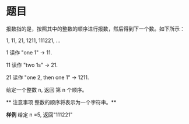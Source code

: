 # 题目
报数指的是，按照其中的整数的顺序进行报数，然后得到下一个数。如下所示：

1, 11, 21, 1211, 111221, ...

1 读作 "one 1" -> 11.

11 读作 "two 1s" -> 21.

21 读作 "one 2, then one 1" -> 1211.

给定一个整数 n, 返回 第 n 个顺序。 

** 注意事项
整数的顺序将表示为一个字符串。**

**样例**
给定 n =5, 返回"111221"
